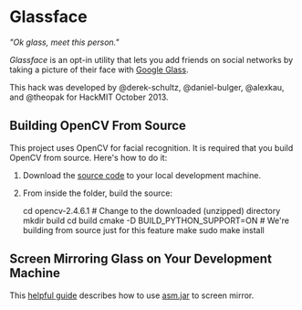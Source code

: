 # Glassface

_"Ok glass, meet this person."_

_Glassface_ is an opt-in utility that lets you add friends on social networks by taking a picture of their face with [Google Glass](https://glass.google.com). 

This hack was developed by @derek-schultz, @daniel-bulger, @alexkau, and @theopak for HackMIT October 2013.


## Building OpenCV From Source

This project uses OpenCV for facial recognition. It is required that you build OpenCV from source. Here's how to do it:

1. Download the [source code](http://opencv.org/downloads.html) to your local development machine.
2. From inside the folder, build the source:

    cd opencv-2.4.6.1 # Change to the downloaded (unzipped) directory
    mkdir build
    cd build
    cmake -D BUILD_PYTHON_SUPPORT=ON  # We're building from source just for this feature
    make
    sudo make install 


## Screen Mirroring Glass on Your Development Machine

This [helpful guide](http://neatocode.tumblr.com/post/49566072064/mirroring-google-glass) describes how to use [asm.jar](asm.jar) to screen mirror.


